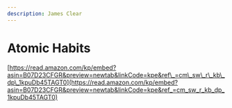 ```yaml
---
description: James Clear
---
```


# Atomic Habits

[https://read.amazon.com/kp/embed?asin=B07D23CFGR&preview=newtab&linkCode=kpe&ref\_=cm\_sw\_r\_kb\_dp\_1kpuDb45TAGT0](https://read.amazon.com/kp/embed?asin=B07D23CFGR&preview=newtab&linkCode=kpe&ref_=cm_sw_r_kb_dp_1kpuDb45TAGT0)

